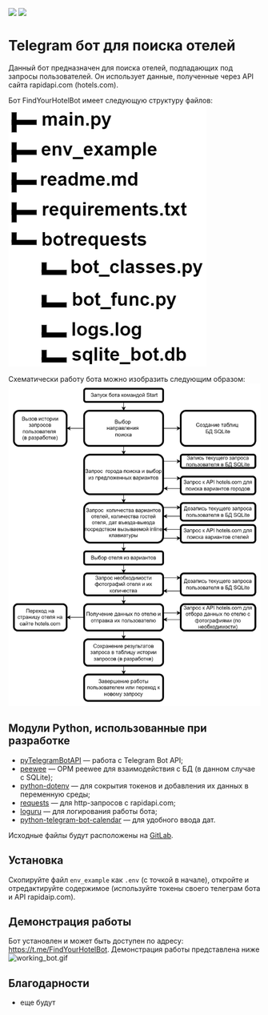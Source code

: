 [<img src="https://img.shields.io/badge/Telegram-%40FindYourHotelBot-blue">](https://t.me/FindYourHotelBot)
[<img src="https://img.shields.io/badge/python-3.9-green">](https://img.shields.io/badge/python-3.9-green)

# Telegram бот для поиска отелей

Данный бот предназначен для поиска отелей, подпадающих под запросы пользователей. Он использует данные, полученные через API сайта rapidapi.com (hotels.com).

Бот FindYourHotelBot имеет следующую структуру файлов:
![img.png](img.png)

Схематически работу бота можно изобразить следующим образом:
![img_1.png](img_1.png)

## Модули Python, использованные при разработке

* [pyTelegramBotAPI](https://github.com/eternnoir/pyTelegramBotAPI) — работа с Telegram Bot API;
* [peewee](https://pypi.org/project/peewee/) — ОРМ peewee для взаимодействия с БД (в данном случае с SQLite);
* [python-dotenv](https://pypi.org/project/python-dotenv/) — для сокрытия токенов и добавления их данных в переменную среды;
* [requests](https://pypi.org/project/requests/) — для http-запросов с rapidapi.com;
* [loguru](https://pypi.org/project/loguru/) — для логирования работы бота;
* [python-telegram-bot-calendar](https://pypi.org/project/python-telegram-bot-calendar/) — для удобного ввода дат.

Исходные файлы будут расположены на [GitLab](https://git.).

## Установка

Скопируйте файл `env_example` как `.env` (с точкой в начале), откройте и отредактируйте содержимое (используйте токены своего телеграм бота и API rapidaip.com).

## Демонстрация работы

Бот установлен и может быть доступен по адресу: https://t.me/FindYourHotelBot. Демонстрация работы представлена ниже
![working_bot.gif](working_bot.gif)

## Благодарности

* еще будут
